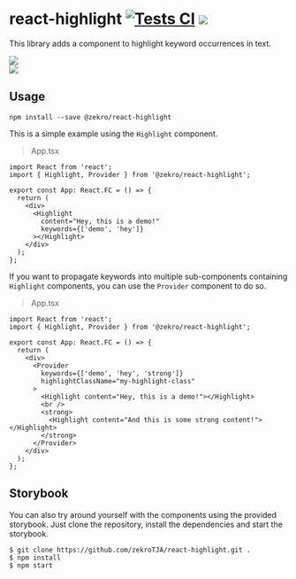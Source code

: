 # react-highlight  [![Tests CI](https://github.com/zekroTJA/react-highlight/actions/workflows/tests.yml/badge.svg)](https://github.com/zekroTJA/react-highlight/actions/workflows/tests.yml) [![](https://img.shields.io/npm/v/@zekro/react-highlight.svg)](https://www.npmjs.com/package/@zekro/react-highlight)

This library adds a component to highlight keyword occurrences in text.

![](https://user-images.githubusercontent.com/16734205/143767608-7bcbaddc-3106-44e6-aa95-5c6c85ade38e.png)  
![](https://user-images.githubusercontent.com/16734205/143767609-781b8b08-2cbf-4ffb-b895-d005b628598d.png)

## Usage

```
npm install --save @zekro/react-highlight
```

This is a simple example using the `Highlight` component.

> App.tsx
```tsx
import React from 'react';
import { Highlight, Provider } from '@zekro/react-highlight';

export const App: React.FC = () => {
  return (
    <div>
      <Highlight
        content="Hey, this is a demo!"
        keywords={['demo', 'hey']}
      ></Highlight>
    </div>
  );
};
```

If you want to propagate keywords into multiple sub-components containing `Highlight` components, you can use the `Provider` component to do so.

> App.tsx
```tsx
import React from 'react';
import { Highlight, Provider } from '@zekro/react-highlight';

export const App: React.FC = () => {
  return (
    <div>
      <Provider
        keywords={['demo', 'hey', 'strong']}
        highlightClassName="my-highlight-class"
      >
        <Highlight content="Hey, this is a demo!"></Highlight>
        <br />
        <strong>
          <Highlight content="And this is some strong content!"></Highlight>
        </strong>
      </Provider>
    </div>
  );
};
```

## Storybook

You can also try around yourself with the components using the provided storybook. Just clone the repository, install the dependencies and start the storybook.

```
$ git clone https://github.com/zekroTJA/react-highlight.git .
$ npm install
$ npm start
```